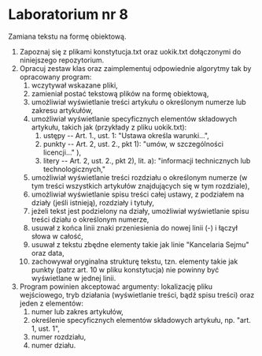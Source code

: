 # Laboratorium nr 8 

Zamiana tekstu na formę obiektową.

1. Zapoznaj się z plikami konstytucja.txt oraz uokik.txt dołączonymi do niniejszego repozytorium.
2. Opracuj zestaw klas oraz zaimplementuj odpowiednie algorytmy tak by opracowany program:
   1. wczytywał wskazane pliki,
   2. zamieniał postać tekstową plików na formę obiektową,
   3. umożliwiał wyświetlanie treści artykułu o określonym numerze lub zakresu artykułów,
   4. umożliwiał wyświetlanie specyficznych elementów składowych artykułu, takich jak (przykłady z pliku uokik.txt):
      1. ustępy -- Art. 1., ust. 1: "Ustawa określa warunki...", 
      2. punkty -- Art. 2, ust. 2., pkt 1): "umów, w szczególności licencji..." ), 
      3. litery -- Art. 2, ust. 2., pkt 2), lit. a): "informacji technicznych lub technologicznych,"
   5. umożliwiał wyświetlanie treści rozdziału o określonym numerze (w tym treści wszystkich artykułów znajdujących się w
      tym rozdziale),
   6. umożliwiał wyświetlanie spisu treści całej ustawy, z podziałem na działy (jeśli istnieją), rozdziały i tytuły,
   7. jeżeli tekst jest podzielony na działy, umożliwiał wyświetlanie spisu treści działu o określonym numerze,
   8. usuwał z końca linii znaki przeniesienia do nowej linii (-) i łączył słowa w całość,
   9. usuwał z tekstu zbędne elementy takie jak linie "Kancelaria Sejmu" oraz data,
   10. zachowywał oryginalna strukturę tekstu, tzn. elementy takie jak punkty (patrz art. 10 w pliku konstytucja) 
       nie powinny być wyświetlane w jednej linii.
3. Program powinien akceptować argumenty: lokalizację pliku wejściowego, tryb działania (wyświetlanie treści, bądź spisu treści) 
  oraz jeden z elementów:
   1. numer lub zakres artykułów,
   2. określenie specyficznych elementów składowych artykułu, np. "art. 1, ust. 1",
   3. numer rozdziału,
   4. numer działu.

